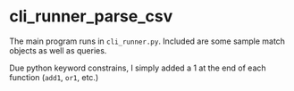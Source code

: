 # cli_runner_parse_csv

The main program runs in `cli_runner.py`. Included are some sample match objects
as well as queries.

Due python keyword constrains, I simply added a 1 at the end
of each function (`add1`, `or1`, etc.)
